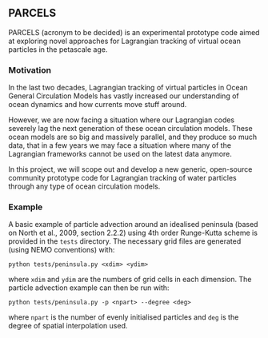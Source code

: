 ## PARCELS

PARCELS (acronym to be decided) is an experimental prototype code aimed at exploring novel approaches for Lagrangian tracking of virtual ocean particles in the petascale age.

### Motivation

In the last two decades, Lagrangian tracking of virtual particles in Ocean General Circulation Models has vastly increased our understanding of ocean dynamics and how currents move stuff around.

However, we are now facing a situation where our Lagrangian codes severely lag the next generation of these ocean circulation models. These ocean models are so big and massively parallel, and they produce so much data, that in a few years we may face a situation where many of the Lagrangian frameworks cannot be used on the latest data anymore.

In this project, we will scope out and develop a new generic, open-source community prototype code for Lagrangian tracking of water particles through any type of ocean circulation models. 

### Example
A basic example of particle advection around an idealised peninsula
(based on North et al., 2009, section 2.2.2) using 4th order
Runge-Kutta scheme is provided in the `tests` directory. The necessary
grid files are generated (using NEMO conventions) with:
```
python tests/peninsula.py <xdim> <ydim>
```
where `xdim` and `ydim` are the numbers of grid cells in each
dimension. The particle advection example can then be run with:
```
python tests/peninsula.py -p <npart> --degree <deg>
```
where `npart` is the number of evenly initialised particles and `deg`
is the degree of spatial interpolation used.